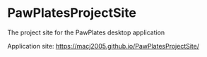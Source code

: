 # PawPlatesProjectSite
The project site for the PawPlates desktop application

Application site: 
https://macj2005.github.io/PawPlatesProjectSite/

